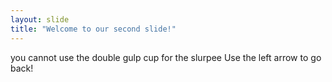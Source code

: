 ```yaml
---
layout: slide
title: "Welcome to our second slide!"
---
```

you cannot use the double gulp cup for the slurpee
Use the left arrow to go back!
